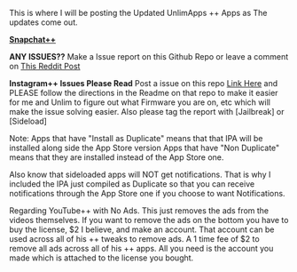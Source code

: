 This is where I will be posting the Updated UnlimApps ++ Apps as The updates come out.


[**Snapchat++**](https://mega.nz/#F!S4oylCYK!meNyvgNC68OgSWnoSPW7kQ)

**ANY ISSUES??**
       Make a Issue report on this Github Repo or leave a comment on [This Reddit Post](https://goo.gl/GdFV7Q)

**Instagram++ Issues Please Read**
  Post a issue on this repo [Link Here](https://github.com/eni9889/IG-PP-Issues) and PLEASE follow the directions in the Readme on that repo to make it easier for me and Unlim to figure out what Firmware you are on, etc which will make the issue solving easier. Also please tag the report with [Jailbreak] or [Sideload]


Note:
Apps that have "Install as Duplicate" means that that IPA will be installed along side the App Store version
Apps that have "Non Duplicate" means that they are installed instead of the App Store one.

Also know that sideloaded apps will NOT get notifications. That is why I included the IPA just compiled as Duplicate so that you can receive notifications through the App Store one if you choose to want Notifications.



Regarding YouTube++ with No Ads. This just removes the ads from the videos themselves. If you want to remove the ads on the bottom you have to buy the license, $2 I believe, and make an account. That account can be used across all of his ++ tweaks to remove ads. A 1 time fee of $2 to remove all ads across all of his ++ apps. All you need is the account you made which is attached to the license you bought.
